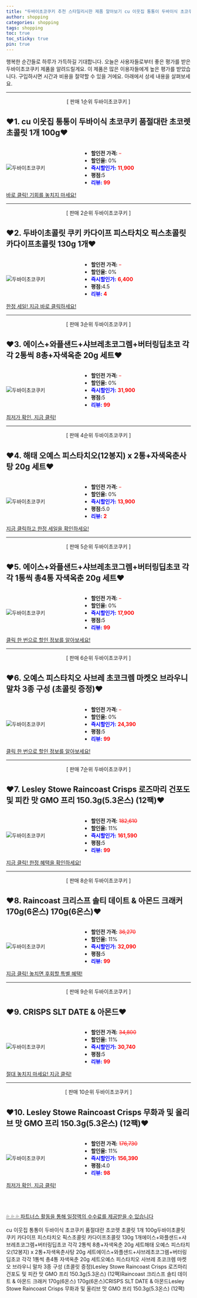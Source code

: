```yaml
---
title: "두바이초코쿠키 추천 스타일리시한 제품 알아보기 cu 이웃집 통통이 두바이식 초코쿠키"
author: shopping
categories: shopping
tags: shopping
toc: true
toc_sticky: true
pin: true
---
```

행복한 순간들로 하루가 가득하길 기대합니다. 오늘은 사용자들로부터 좋은 평가를 받은 두바이초코쿠키 제품을 알려드릴게요. 이 제품은 많은 이용자들에게 높은 평가를 받았습니다. 구입하시면 시간과 비용을 절약할 수 있을 거에요. 아래에서 상세 내용을 살펴보세요.

---
<p class="toplist" style="margin: 0 auto; display: block; width: fit-content;">[ 판매 1순위 두바이초코쿠키 ]</p>

<h2><strong>❤️1. cu 이웃집 통통이 두바이식 초코쿠키 품절대란 초코렛 초콜릿 1개 100g❤️</strong></h2>

<div style="display: flex; align-items: center;">
    <div style="flex: 0.4;">
        <img src="https://thumbnail7.coupangcdn.com/thumbnails/remote/230x230ex/image/vendor_inventory/fa93/18933a0e26ec1f3bd7f33d022bb860982bb7cceac27d6ef6795d9aef6a7e.png" alt="두바이초코쿠키" style="max-width: 100%;">
    </div>
    <div style="flex: 0.6; margin-left: 10px;">
        <ul>
            <li><strong>할인전 가격:</strong> <del style="color: red;">-</del></li>
            <li><strong>할인율:</strong> 0%</li>
            <li><span style='color:blue'><strong>즉시할인가:</strong></span> <span style='color:red'><strong>11,900</strong></span></li>
            <li><strong>평점:</strong>5</li>
            <li><span style='color:blue'><strong>리뷰:</strong></span> <span style='color:red'><strong>99</strong></span></li>
        </ul>
    </div>
</div>
<div class="center">
    <a href="https://selin100587.github.io?lptag=AF9450613&subid=githubio&pageKey=8239281507&traceid=V0-153&itemId=23712790759&vendorItemId=90737742998" class="myButton">
        바로 클릭! 기회를 놓치지 마세요!
    </a>
</div>


---
<p class="toplist" style="margin: 0 auto; display: block; width: fit-content;">[ 판매 2순위 두바이초코쿠키 ]</p>

<h2><strong>❤️2. 두바이초콜릿 쿠키 카다이프 피스타치오 픽스초콜릿 카다이프초콜릿 130g 1개❤️</strong></h2>

<div style="display: flex; align-items: center;">
    <div style="flex: 0.4;">
        <img src="https://thumbnail8.coupangcdn.com/thumbnails/remote/230x230ex/image/vendor_inventory/37a5/5536d25c89207d8a5759884f7dc1bbeb18335ee9099fdbde4e90f59538f1.jpg" alt="두바이초코쿠키" style="max-width: 100%;">
    </div>
    <div style="flex: 0.6; margin-left: 10px;">
        <ul>
            <li><strong>할인전 가격:</strong> <del style="color: red;">-</del></li>
            <li><strong>할인율:</strong> 0%</li>
            <li><span style='color:blue'><strong>즉시할인가:</strong></span> <span style='color:red'><strong>6,400</strong></span></li>
            <li><strong>평점:</strong>4.5</li>
            <li><span style='color:blue'><strong>리뷰:</strong></span> <span style='color:red'><strong>4</strong></span></li>
        </ul>
    </div>
</div>
<div class="center">
    <a href="https://selin100587.github.io?lptag=AF9450613&subid=githubio&pageKey=8247864825&traceid=V0-153&itemId=23741098591&vendorItemId=90216935763" class="myButton">
        한정 세일! 지금 바로 클릭하세요!
    </a>
</div>


---
<p class="toplist" style="margin: 0 auto; display: block; width: fit-content;">[ 판매 3순위 두바이초코쿠키 ]</p>

<h2><strong>❤️3. 에이스+와플샌드+샤브레초코그렘+버터링딥초코 각각 2통씩 8총+자색옥춘 20g 세트❤️</strong></h2>

<div style="display: flex; align-items: center;">
    <div style="flex: 0.4;">
        <img src="https://thumbnail7.coupangcdn.com/thumbnails/remote/230x230ex/image/vendor_inventory/fcee/e6b72098aadf3c6e4510671d88043c87e89be8c3dd312c1360c4b564e6eb.jpg" alt="두바이초코쿠키" style="max-width: 100%;">
    </div>
    <div style="flex: 0.6; margin-left: 10px;">
        <ul>
            <li><strong>할인전 가격:</strong> <del style="color: red;">-</del></li>
            <li><strong>할인율:</strong> 0%</li>
            <li><span style='color:blue'><strong>즉시할인가:</strong></span> <span style='color:red'><strong>31,900</strong></span></li>
            <li><strong>평점:</strong>5</li>
            <li><span style='color:blue'><strong>리뷰:</strong></span> <span style='color:red'><strong>99</strong></span></li>
        </ul>
    </div>
</div>
<div class="center">
    <a href="https://selin100587.github.io?lptag=AF9450613&subid=githubio&pageKey=8250320672&traceid=V0-153&itemId=23751035069&vendorItemId=90775536892" class="myButton">
        최저가 확인, 지금 클릭!
    </a>
</div>


---
<p class="toplist" style="margin: 0 auto; display: block; width: fit-content;">[ 판매 4순위 두바이초코쿠키 ]</p>

<h2><strong>❤️4. 해태 오예스 피스타치오(12봉지) x 2통+자색옥춘사탕 20g 세트❤️</strong></h2>

<div style="display: flex; align-items: center;">
    <div style="flex: 0.4;">
        <img src="https://thumbnail10.coupangcdn.com/thumbnails/remote/230x230ex/image/vendor_inventory/c92e/a12c50f476bb356c76235ffdf5f2432ffaacfe6b1718e4936fca34c06be7.jpg" alt="두바이초코쿠키" style="max-width: 100%;">
    </div>
    <div style="flex: 0.6; margin-left: 10px;">
        <ul>
            <li><strong>할인전 가격:</strong> <del style="color: red;">-</del></li>
            <li><strong>할인율:</strong> 0%</li>
            <li><span style='color:blue'><strong>즉시할인가:</strong></span> <span style='color:red'><strong>13,900</strong></span></li>
            <li><strong>평점:</strong>5.0</li>
            <li><span style='color:blue'><strong>리뷰:</strong></span> <span style='color:red'><strong>2</strong></span></li>
        </ul>
    </div>
</div>
<div class="center">
    <a href="https://selin100587.github.io?lptag=AF9450613&subid=githubio&pageKey=8164004889&traceid=V0-153&itemId=23287294406&vendorItemId=90319546383" class="myButton">
        지금 클릭하고 한정 세일을 확인하세요!
    </a>
</div>


---
<p class="toplist" style="margin: 0 auto; display: block; width: fit-content;">[ 판매 5순위 두바이초코쿠키 ]</p>

<h2><strong>❤️5. 에이스+와플샌드+샤브레초코그렘+버터링딥초코 각각 1통씩 총4통 자색옥춘 20g 세트❤️</strong></h2>

<div style="display: flex; align-items: center;">
    <div style="flex: 0.4;">
        <img src="https://thumbnail10.coupangcdn.com/thumbnails/remote/230x230ex/image/vendor_inventory/9727/499a8053dc94d7e15006c60b91278e12a15d20cb71773ea3d61ba96c5f9f.jpg" alt="두바이초코쿠키" style="max-width: 100%;">
    </div>
    <div style="flex: 0.6; margin-left: 10px;">
        <ul>
            <li><strong>할인전 가격:</strong> <del style="color: red;">-</del></li>
            <li><strong>할인율:</strong> 0%</li>
            <li><span style='color:blue'><strong>즉시할인가:</strong></span> <span style='color:red'><strong>17,900</strong></span></li>
            <li><strong>평점:</strong>5</li>
            <li><span style='color:blue'><strong>리뷰:</strong></span> <span style='color:red'><strong>99</strong></span></li>
        </ul>
    </div>
</div>
<div class="center">
    <a href="https://selin100587.github.io?lptag=AF9450613&subid=githubio&pageKey=8250290627&traceid=V0-153&itemId=23750888781&vendorItemId=90775392154" class="myButton">
        클릭 한 번으로 할인 정보를 알아보세요!
    </a>
</div>


---
<p class="toplist" style="margin: 0 auto; display: block; width: fit-content;">[ 판매 6순위 두바이초코쿠키 ]</p>

<h2><strong>❤️6. 오예스 피스타치오 사브레 초코크렘 마켓오 브라우니 말차 3종 구성 (초콜릿 증정)❤️</strong></h2>

<div style="display: flex; align-items: center;">
    <div style="flex: 0.4;">
        <img src="https://thumbnail6.coupangcdn.com/thumbnails/remote/230x230ex/image/vendor_inventory/4f29/30ae3d7fc1555ed8989c95a4e97a81ef593078e9f482c0b7abadaf226eb2.png" alt="두바이초코쿠키" style="max-width: 100%;">
    </div>
    <div style="flex: 0.6; margin-left: 10px;">
        <ul>
            <li><strong>할인전 가격:</strong> <del style="color: red;">-</del></li>
            <li><strong>할인율:</strong> 0%</li>
            <li><span style='color:blue'><strong>즉시할인가:</strong></span> <span style='color:red'><strong>24,390</strong></span></li>
            <li><strong>평점:</strong>5</li>
            <li><span style='color:blue'><strong>리뷰:</strong></span> <span style='color:red'><strong>99</strong></span></li>
        </ul>
    </div>
</div>
<div class="center">
    <a href="https://selin100587.github.io?lptag=AF9450613&subid=githubio&pageKey=8200239067&traceid=V0-153&itemId=23503574910&vendorItemId=90529997123" class="myButton">
        클릭 한 번으로 할인 정보를 알아보세요!
    </a>
</div>


---
<p class="toplist" style="margin: 0 auto; display: block; width: fit-content;">[ 판매 7순위 두바이초코쿠키 ]</p>

<h2><strong>❤️7. Lesley Stowe Raincoast Crisps 로즈마리 건포도 및 피칸 맛 GMO 프리 150.3g(5.3온스) (12팩)❤️</strong></h2>

<div style="display: flex; align-items: center;">
    <div style="flex: 0.4;">
        <img src="https://thumbnail7.coupangcdn.com/thumbnails/remote/230x230ex/image/vendor_inventory/5023/ff5dc3e0e343ddb1b565d7cfdd1e33e86c717413419ffcffd12f7fe9cdc5.jpg" alt="두바이초코쿠키" style="max-width: 100%;">
    </div>
    <div style="flex: 0.6; margin-left: 10px;">
        <ul>
            <li><strong>할인전 가격:</strong> <del style="color: red;">182,610</del></li>
            <li><strong>할인율:</strong> 11%</li>
            <li><span style='color:blue'><strong>즉시할인가:</strong></span> <span style='color:red'><strong>161,590</strong></span></li>
            <li><strong>평점:</strong>5</li>
            <li><span style='color:blue'><strong>리뷰:</strong></span> <span style='color:red'><strong>99</strong></span></li>
        </ul>
    </div>
</div>
<div class="center">
    <a href="https://selin100587.github.io?lptag=AF9450613&subid=githubio&pageKey=8255123213&traceid=V0-153&itemId=23772086233&vendorItemId=90796355563" class="myButton">
        지금 클릭! 한정 혜택을 확인하세요!
    </a>
</div>


---
<p class="toplist" style="margin: 0 auto; display: block; width: fit-content;">[ 판매 8순위 두바이초코쿠키 ]</p>

<h2><strong>❤️8. Raincoast 크리스프 솔티 데이트 & 아몬드 크래커 170g(6온스) 170g(6온스)❤️</strong></h2>

<div style="display: flex; align-items: center;">
    <div style="flex: 0.4;">
        <img src="https://thumbnail8.coupangcdn.com/thumbnails/remote/230x230ex/image/vendor_inventory/1ea6/8e891d06731a98d818a09a8e53f88b1f13a3735ca7d265d4d283ede1a400.jpg" alt="두바이초코쿠키" style="max-width: 100%;">
    </div>
    <div style="flex: 0.6; margin-left: 10px;">
        <ul>
            <li><strong>할인전 가격:</strong> <del style="color: red;">36,270</del></li>
            <li><strong>할인율:</strong> 11%</li>
            <li><span style='color:blue'><strong>즉시할인가:</strong></span> <span style='color:red'><strong>32,090</strong></span></li>
            <li><strong>평점:</strong>5</li>
            <li><span style='color:blue'><strong>리뷰:</strong></span> <span style='color:red'><strong>99</strong></span></li>
        </ul>
    </div>
</div>
<div class="center">
    <a href="https://selin100587.github.io?lptag=AF9450613&subid=githubio&pageKey=8135580186&traceid=V0-153&itemId=23772070360&vendorItemId=90796339649" class="myButton">
        지금 클릭! 놓치면 후회할 특별 혜택!
    </a>
</div>


---
<p class="toplist" style="margin: 0 auto; display: block; width: fit-content;">[ 판매 9순위 두바이초코쿠키 ]</p>

<h2><strong>❤️9. CRISPS SLT DATE & 아몬드❤️</strong></h2>

<div style="display: flex; align-items: center;">
    <div style="flex: 0.4;">
        <img src="https://thumbnail8.coupangcdn.com/thumbnails/remote/230x230ex/image/vendor_inventory/dc61/7833bddcfab8096c46c2a47449a14fcd7860b253dba718f12bf2a02950db.jpg" alt="두바이초코쿠키" style="max-width: 100%;">
    </div>
    <div style="flex: 0.6; margin-left: 10px;">
        <ul>
            <li><strong>할인전 가격:</strong> <del style="color: red;">34,800</del></li>
            <li><strong>할인율:</strong> 11%</li>
            <li><span style='color:blue'><strong>즉시할인가:</strong></span> <span style='color:red'><strong>30,740</strong></span></li>
            <li><strong>평점:</strong>5</li>
            <li><span style='color:blue'><strong>리뷰:</strong></span> <span style='color:red'><strong>99</strong></span></li>
        </ul>
    </div>
</div>
<div class="center">
    <a href="https://selin100587.github.io?lptag=AF9450613&subid=githubio&pageKey=8255120478&traceid=V0-153&itemId=23772074234&vendorItemId=90796343508" class="myButton">
        절대 놓치지 마세요! 지금 클릭!
    </a>
</div>


---
<p class="toplist" style="margin: 0 auto; display: block; width: fit-content;">[ 판매 10순위 두바이초코쿠키 ]</p>

<h2><strong>❤️10. Lesley Stowe Raincoast Crisps 무화과 및 올리브 맛 GMO 프리 150.3g(5.3온스) (12팩)❤️</strong></h2>

<div style="display: flex; align-items: center;">
    <div style="flex: 0.4;">
        <img src="https://thumbnail8.coupangcdn.com/thumbnails/remote/230x230ex/image/vendor_inventory/629f/857a6595d70b914f2a60529605e285d16a2d5a32c13c5d32e741ffc8acd5.jpg" alt="두바이초코쿠키" style="max-width: 100%;">
    </div>
    <div style="flex: 0.6; margin-left: 10px;">
        <ul>
            <li><strong>할인전 가격:</strong> <del style="color: red;">176,730</del></li>
            <li><strong>할인율:</strong> 11%</li>
            <li><span style='color:blue'><strong>즉시할인가:</strong></span> <span style='color:red'><strong>156,390</strong></span></li>
            <li><strong>평점:</strong>4.0</li>
            <li><span style='color:blue'><strong>리뷰:</strong></span> <span style='color:red'><strong>98</strong></span></li>
        </ul>
    </div>
</div>
<div class="center">
    <a href="https://selin100587.github.io?lptag=AF9450613&subid=githubio&pageKey=8118078259&traceid=V0-153&itemId=23772081933&vendorItemId=90796351357" class="myButton">
        최저가 확인, 지금 클릭!
    </a>
</div>

<br><br><br>[💦 💦 💦 파트너스 활동을 통해 일정액의 수수료를 제공받을 수 있습니다](https://link.coupang.com/a/bcpT2c)<br><br>cu 이웃집 통통이 두바이식 초코쿠키 품절대란 초코렛 초콜릿 1개 100g두바이초콜릿 쿠키 카다이프 피스타치오 픽스초콜릿 카다이프초콜릿 130g 1개에이스+와플샌드+샤브레초코그렘+버터링딥초코 각각 2통씩 8총+자색옥춘 20g 세트해태 오예스 피스타치오(12봉지) x 2통+자색옥춘사탕 20g 세트에이스+와플샌드+샤브레초코그렘+버터링딥초코 각각 1통씩 총4통 자색옥춘 20g 세트오예스 피스타치오 사브레 초코크렘 마켓오 브라우니 말차 3종 구성 (초콜릿 증정)Lesley Stowe Raincoast Crisps 로즈마리 건포도 및 피칸 맛 GMO 프리 150.3g(5.3온스) (12팩)Raincoast 크리스프 솔티 데이트 & 아몬드 크래커 170g(6온스) 170g(6온스)CRISPS SLT DATE & 아몬드Lesley Stowe Raincoast Crisps 무화과 및 올리브 맛 GMO 프리 150.3g(5.3온스) (12팩)